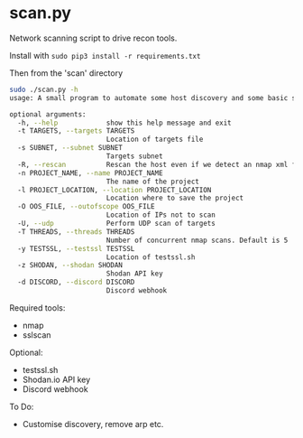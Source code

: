 # scan.py

Network scanning script to drive recon tools.

Install with ```sudo pip3 install -r requirements.txt```

Then from the 'scan' directory

```bash
sudo ./scan.py -h                                                                                                                                                                                                                       130 ⨯
usage: A small program to automate some host discovery and some basic scanning [-h] [-t TARGETS] [-s SUBNET] [-R] [-n PROJECT_NAME] [-l PROJECT_LOCATION] [-O OOS_FILE] [-U] [-T THREADS] [-y TESTSSL] [-z SHODAN]

optional arguments:
  -h, --help            show this help message and exit
  -t TARGETS, --targets TARGETS
                        Location of targets file
  -s SUBNET, --subnet SUBNET
                        Targets subnet
  -R, --rescan          Rescan the host even if we detect an nmap xml file
  -n PROJECT_NAME, --name PROJECT_NAME
                        The name of the project
  -l PROJECT_LOCATION, --location PROJECT_LOCATION
                        Location where to save the project
  -O OOS_FILE, --outofscope OOS_FILE
                        Location of IPs not to scan
  -U, --udp             Perform UDP scan of targets
  -T THREADS, --threads THREADS
                        Number of concurrent nmap scans. Default is 5
  -y TESTSSL, --testssl TESTSSL
                        Location of testssl.sh
  -z SHODAN, --shodan SHODAN
                        Shodan API key
  -d DISCORD, --discord DISCORD
                        Discord webhook

```

Required tools:

 - nmap
 - sslscan

Optional:
 - testssl.sh
 - Shodan.io API key
 - Discord webhook

To Do:
 - Customise discovery, remove arp etc.


